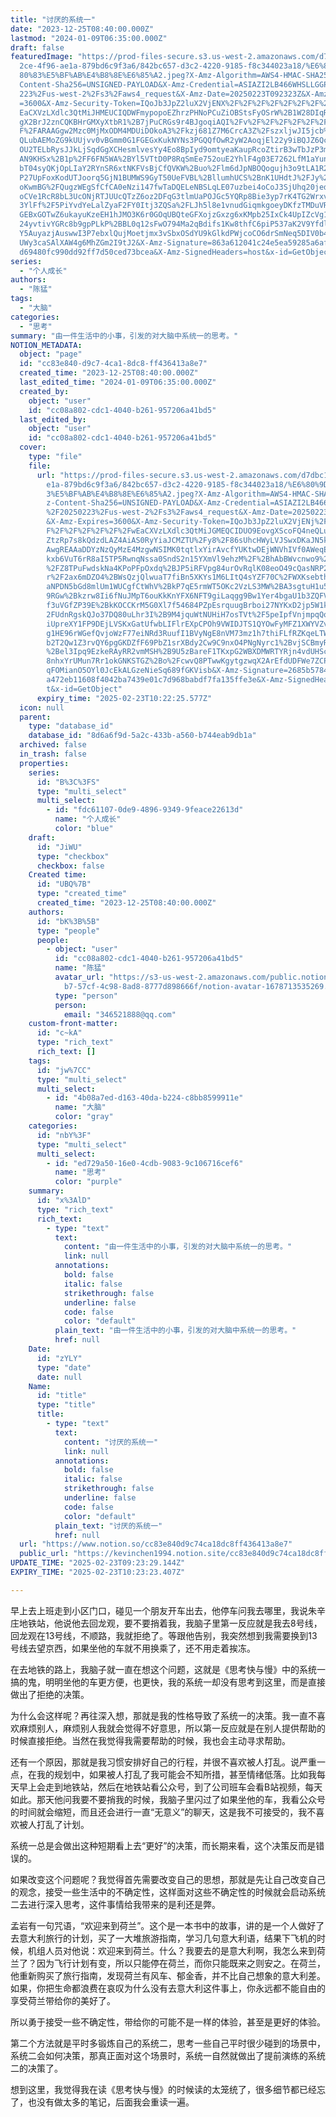 ```yaml
---
title: "讨厌的系统一"
date: "2023-12-25T08:40:00.000Z"
lastmod: "2024-01-09T06:35:00.000Z"
draft: false
featuredImage: "https://prod-files-secure.s3.us-west-2.amazonaws.com/d7dbc101-8\
  2ce-4f96-ae1a-879bd6c9f3a6/842bc657-d3c2-4220-9185-f8c344023a18/%E6%80%9D%E8%\
  80%83%E5%BF%AB%E4%B8%8E%E6%85%A2.jpeg?X-Amz-Algorithm=AWS4-HMAC-SHA256&X-Amz-\
  Content-Sha256=UNSIGNED-PAYLOAD&X-Amz-Credential=ASIAZI2LB466WHSLLGGP%2F20250\
  223%2Fus-west-2%2Fs3%2Faws4_request&X-Amz-Date=20250223T092323Z&X-Amz-Expires\
  =3600&X-Amz-Security-Token=IQoJb3JpZ2luX2VjENX%2F%2F%2F%2F%2F%2F%2F%2F%2F%2Fw\
  EaCXVzLXdlc3QtMiJHMEUCIQDWFmypopoEZhrzPHNoPCuZiOBStsFyOSrW%2B1W28DIqRgIgM%2Fk\
  gX2BrJ2znCQKBHrGMXyXtbR1%2B7jPuCRGs9r4BJgoqiAQI%2Fv%2F%2F%2F%2F%2F%2F%2F%2F%2\
  F%2FARAAGgw2Mzc0MjMxODM4MDUiDOkoA3%2Fkzj681Z7M6CrcA3Z%2FszxljwJI5jcb%2FMJSNoI\
  QLubAEMoZG9kUUjvv0vBGmm0G1FGEGxKukNYNs3PGQQfOwR2yW2AoqjEl22y9iBQJZ6QckYZ2F7B7\
  OU2TELbRysJJkLjSqdGgXCHesmlvesYy4Eo8BpIyd9omtyeaKaupRcoZtirB3wTbJzP3mrS9zsqU3\
  AN9KHSx%2B1p%2FF6FN5WA%2BYl5VTtD0P8RqSmEe752ouE2YhlF4g03E7262LfM1aYunbgsLmdyH\
  bT04syQKjOpLIaY2RYnSR6xtNKFVsBjCfQVKW%2Buo%2Flm6dJpNBOQogujh3o9tLA1R2G0ZbtbCA\
  P27UpFoxKodUTJoorq5GjN1BUMWS9GyT50UeFVBL%2BllumhUCS%2BnK1UHdtJ%2FJy%2BD4V0%2F\
  oKwmBG%2FQugzWEgSfCfCA0eNzi147fwTaDQELeNBSLqLE07uzbei4oCoJ3SjUhq20jedJMWneRI8\
  oCVe1RcR8bL3UcONjRTJUUcQTzZ6oz2DFqG3tlmUaPOJGc5YQRp8Bie3yp7rK4TG2WrxvDcOrYCl9\
  3YlFf%2F5PiYvdYeLalZyaF2FY0Itj3ZQSa%2FLJh5l8e1vnudGiqmkgoeyDKfzTMDuVRaxycmvBw\
  GEBxGOTwZ6ukayuKzeEH1hJMO3K6r0GOqUBQteGFXojzGxzg6xKMpb25IxCk4UpIZcVg1i9RzAn8D\
  24yvtivYGRc8b9gpPLkP%2BBL0q12sFwO794Ma2qBdifs1Kw8thfC6piP537aK2V9Yfdl3gyNsoF3\
  Y5AuyazjAuswwI3P7ebxlQujMoetjmx3vSbxOSdYU9kGlkdPWjcoCO6drSmNeq5DIV0b4twP34YJy\
  UWy3caSAlXAW4g6MhZGm2I9tJ2&X-Amz-Signature=863a612041c24e5ea59285a6afc27734e4\
  d69480fc990dd92ff7d50ced73bcea&X-Amz-SignedHeaders=host&x-id=GetObject"
series:
  - "个人成长"
authors:
  - "陈猛"
tags:
  - "大脑"
categories:
  - "思考"
summary: "由一件生活中的小事，引发的对大脑中系统一的思考。"
NOTION_METADATA:
  object: "page"
  id: "cc83e840-d9c7-4ca1-8dc8-ff436413a8e7"
  created_time: "2023-12-25T08:40:00.000Z"
  last_edited_time: "2024-01-09T06:35:00.000Z"
  created_by:
    object: "user"
    id: "cc08a802-cdc1-4040-b261-957206a41bd5"
  last_edited_by:
    object: "user"
    id: "cc08a802-cdc1-4040-b261-957206a41bd5"
  cover:
    type: "file"
    file:
      url: "https://prod-files-secure.s3.us-west-2.amazonaws.com/d7dbc101-82ce-4f96-a\
        e1a-879bd6c9f3a6/842bc657-d3c2-4220-9185-f8c344023a18/%E6%80%9D%E8%80%8\
        3%E5%BF%AB%E4%B8%8E%E6%85%A2.jpeg?X-Amz-Algorithm=AWS4-HMAC-SHA256&X-Am\
        z-Content-Sha256=UNSIGNED-PAYLOAD&X-Amz-Credential=ASIAZI2LB466U33XPQRX\
        %2F20250223%2Fus-west-2%2Fs3%2Faws4_request&X-Amz-Date=20250223T092225Z\
        &X-Amz-Expires=3600&X-Amz-Security-Token=IQoJb3JpZ2luX2VjENj%2F%2F%2F%2\
        F%2F%2F%2F%2F%2F%2FwEaCXVzLXdlc3QtMiJGMEQCIDUO9EovgXScoFQ4neQLuUn9%2BUm\
        ZtzRp7s8kQdzdLAZ4AiAS0RyYiaJCMZTU%2Fy8%2F86sUhcHWyLVJSwxDKaJN5kQJ6ir%2F\
        AwgREAAaDDYzNzQyMzE4MzgwNSIMK0tqtlxYirAvcfYUKtwDEjWNVhIVf0AWeqEPWVcQaRY\
        kxb6VuT6rR8aI5TP5RwnqNssa0SndS2n15YXmVl9ehzM%2F%2BhAbBWvcnwo9%2Bd5RBLlc\
        %2FZ8TPuFwdskNa4KPoPFpOxdq%2BJP5iRFVpg84urOvRqlK08eoO49cQasNRP2BxWxS0Hd\
        r%2F2ax6mDZO4%2BWsQzjQlwuaT7fiBn5XKYs1M6LItQ4sYZF70C%2FWXKsebthb1s6mmsi\
        aNPDN5bGd8mlUm1WUCgfCtWhV%2BkP7qE5rmWT5OKc2VzLS3MW%2BA3sgtuH1u5AcRWKFGg\
        9RGw%2Bkzrw8Ii6fNuJMpT6ouKkKnYFX6NFT9giLaqgg9Bw1Yer4bgaU1b3ZQFVXoZdcvYS\
        f3uVGfZP39E%2BkKOCCKrM5G0Xl7f54684PZpEsrquugBrboi27NYKxD2jp5W1kEaW%2BQ%\
        2FUdnRgskQJo37DQ80uLhr3I%2B9M4jquWtNUHiH7osTVt%2F5peIpfVnjmpqQoCHNe8Pgo\
        iUpreXY1FP9DEjLVSKxGatUfwbLIFlrEXpCPOh9VWIDJTS1QYOwFyMFZ1XWYVZvXGlN4LrT\
        g1HE96rWGefQvjoWzF77eiNRd3RuufI1BVyNgE8nVM73mz1h7thiFLfRZKqeLTWeMPW1xuF\
        b2T2Qw1Z3rvQY6pgGKDZfF69PbZ1srXBdy2Cw9C9nxO4PNgNyrc1%2BvjSCBmyRUa5jc8LH\
        %2Bel3Ipq9EzkeRAyRR2vmMSH%2B9U5zBareF1TKxpG2WBXDMWRTYRjn4vdUHScnkO8Dzip\
        8nhxYrUMun7Rr1okGNKSTGZ%2Bo%2FcwvQ8PTwwKgytgzwqX2ArEfdUDFWe7ZCPtN1%2FCG\
        qFOMianO5OYl0JcEkALGzeNieSq689fGKVisb&X-Amz-Signature=2685b5784d8ec1c23\
        a472eb11608f4042ba7439e01c7d968babdf7fa135ffe3e&X-Amz-SignedHeaders=hos\
        t&x-id=GetObject"
      expiry_time: "2025-02-23T10:22:25.577Z"
  icon: null
  parent:
    type: "database_id"
    database_id: "8d6a6f9d-5a2c-433b-a560-b744eab9db1a"
  archived: false
  in_trash: false
  properties:
    series:
      id: "B%3C%3FS"
      type: "multi_select"
      multi_select:
        - id: "fdc61107-0de9-4896-9349-9feace22613d"
          name: "个人成长"
          color: "blue"
    draft:
      id: "JiWU"
      type: "checkbox"
      checkbox: false
    Created time:
      id: "UBQ%7B"
      type: "created_time"
      created_time: "2023-12-25T08:40:00.000Z"
    authors:
      id: "bK%3B%5B"
      type: "people"
      people:
        - object: "user"
          id: "cc08a802-cdc1-4040-b261-957206a41bd5"
          name: "陈猛"
          avatar_url: "https://s3-us-west-2.amazonaws.com/public.notion-static.com/775523\
            b7-57cf-4c98-8ad8-8777d898666f/notion-avatar-1678713535269.png"
          type: "person"
          person:
            email: "346521888@qq.com"
    custom-front-matter:
      id: "c~kA"
      type: "rich_text"
      rich_text: []
    tags:
      id: "jw%7CC"
      type: "multi_select"
      multi_select:
        - id: "4b08a7ed-d163-40da-b224-c8bb8599911e"
          name: "大脑"
          color: "gray"
    categories:
      id: "nbY%3F"
      type: "multi_select"
      multi_select:
        - id: "ed729a50-16e0-4cdb-9083-9c106716cef6"
          name: "思考"
          color: "purple"
    summary:
      id: "x%3AlD"
      type: "rich_text"
      rich_text:
        - type: "text"
          text:
            content: "由一件生活中的小事，引发的对大脑中系统一的思考。"
            link: null
          annotations:
            bold: false
            italic: false
            strikethrough: false
            underline: false
            code: false
            color: "default"
          plain_text: "由一件生活中的小事，引发的对大脑中系统一的思考。"
          href: null
    Date:
      id: "zYLY"
      type: "date"
      date: null
    Name:
      id: "title"
      type: "title"
      title:
        - type: "text"
          text:
            content: "讨厌的系统一"
            link: null
          annotations:
            bold: false
            italic: false
            strikethrough: false
            underline: false
            code: false
            color: "default"
          plain_text: "讨厌的系统一"
          href: null
  url: "https://www.notion.so/cc83e840d9c74ca18dc8ff436413a8e7"
  public_url: "https://kevinchen1994.notion.site/cc83e840d9c74ca18dc8ff436413a8e7"
UPDATE_TIME: "2025-02-23T09:23:29.144Z"
EXPIRY_TIME: "2025-02-23T10:23:23.407Z"

---
```

<link rel="stylesheet" href="https://cdn.jsdelivr.net/npm/katex@0.16.2/dist/katex.min.css" integrity="sha384-bYdxxUwYipFNohQlHt0bjN/LCpueqWz13HufFEV1SUatKs1cm4L6fFgCi1jT643X" crossorigin="anonymous">


早上去上班走到小区门口，碰见一个朋友开车出去，他停车问我去哪里，我说朱辛庄地铁站，他说他去回龙观，要不要捎着我，我脑子里第一反应就是我去8号线，回龙观在13号线，不顺路，我就拒绝了。等跟他告别，我突然想到我需要换到13号线去望京西，如果坐他的车就不用换乘了，还不用走着挨冻。


在去地铁的路上，我脑子就一直在想这个问题，这就是《思考快与慢》中的系统一搞的鬼，明明坐他的车更方便，也更快，我的系统一却没有思考到这里，而是直接做出了拒绝的决策。


为什么会这样呢？再往深入想，那就是我的性格导致了系统一的决策。我一直不喜欢麻烦别人，麻烦别人我就会觉得不好意思，所以第一反应就是在别人提供帮助的时候直接拒绝。当然在我觉得我需要帮助的时候，我也会主动寻求帮助。


还有一个原因，那就是我习惯安排好自己的行程，并很不喜欢被人打乱。说严重一点，在我的规划中，如果被人打乱了我可能会不知所措，甚至情绪低落。比如我每天早上会走到地铁站，然后在地铁站看公众号，到了公司班车会看B站视频，每天如此。那天他问我要不要捎我的时候，我脑子里闪过了如果坐他的车，我看公众号的时间就会缩短，而且还会进行一直“无意义”的聊天，这是我不可接受的，我不喜欢被人打乱了计划。


系统一总是会做出这种短期看上去“更好”的决策，而长期来看，这个决策反而是错误的。


如果改变这个问题呢？我觉得首先需要改变自己的思想，那就是先让自己改变自己的观念，接受一些生活中的不确定性，这样面对这些不确定性的时候就会启动系统二去进行深入思考，这件事情给我带来的是利还是弊。


孟岩有一句咒语，“欢迎来到荷兰”。这个是一本书中的故事，讲的是一个人做好了去意大利旅行的计划，买了一大堆旅游指南，学习几句意大利语，结果下飞机的时候，机组人员对他说：欢迎来到荷兰。什么？我要去的是意大利啊，我怎么来到荷兰了？因为飞行计划有变，所以只能停在荷兰，而你只能既来之则安之。在荷兰，他重新购买了旅行指南，发现荷兰有风车、郁金香，并不比自己想象的意大利差。如果，你把生命都浪费在哀叹为什么没有去意大利这件事上，你永远都不能自由的享受荷兰带给你的美好了。


所以勇于接受一些不确定性，带给你的可能不是一样的体验，甚至是更好的体验。


第二个方法就是平时多锻炼自己的系统二，思考一些自己平时很少碰到的场景中，系统二会如何决策，那真正面对这个场景时，系统一自然就做出了提前演练的系统二的决策了。


想到这里，我觉得我在读《思考快与慢》的时候读的太笼统了，很多细节都已经忘了，也没有做太多的笔记，后面我会重读一遍。

